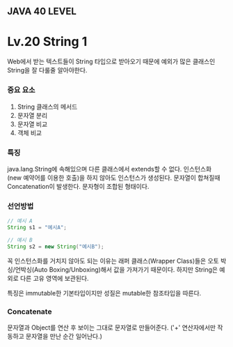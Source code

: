 ## JAVA 40 LEVEL
# Lv.20 String 1

Web에서 받는 텍스트들이 String 타입으로 받아오기 때문에 예외가 많은 클래스인 String을 잘 다룰줄 알아야한다.



### 중요 요소
1. String 클래스의 메서드
2. 문자열 분리
3. 문자열 비교
4. 객체 비교


### 특징
java.lang.String에 속해있으며 다른 클래스에서 extends할 수 없다.
인스턴스화 (new 예약어를 이용한 호출)을 하지 않아도 인스턴스가 생성된다.
문자열이 합쳐질때 Concatenation이 발생한다.
문자형이 조합된 형태이다.

### 선언방법
```java
// 예시 A
String s1 = "예시A";

// 예시 B
String s2 = new String("예시B");
 ```

꼭 인스턴스화를 거치지 않아도 되는 이유는 래퍼 클래스(Wrapper Class)들은 오토 박싱/언박싱(Auto Boxing/Unboxing)해서 값을 가져가기 때문이다. 하지만 String은 예외로 다른 고유 영역에 보관된다.

특징은 immutable한 기본타입이지만 성질은 mutable한 참조타입을 따른다.

### Concatenate
문자열과 Object를 연산 후 보이는 그대로 문자열로 만들어준다. ('+' 연산자에서만 작동하고 문자열을 만난 순간 일어난다.)

